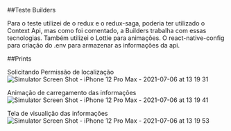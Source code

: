 ##Teste Builders

Para o teste utilizei de o redux e o redux-saga, poderia ter utilizado o Context Api, mas como foi comentado, a Builders trabalha com essas tecnologias.
Também utilizei o Lottie para animações. O react-native-config para criação do .env para armazenar as informações da api.

##Prints

Solicitando Permissão de localização
![Simulator Screen Shot - iPhone 12 Pro Max - 2021-07-06 at 13 19 31](https://user-images.githubusercontent.com/12393428/124635801-3a386a80-de5e-11eb-8ba0-ad920c8a6ddb.png)

Animação de carregamento das informações
![Simulator Screen Shot - iPhone 12 Pro Max - 2021-07-06 at 13 19 41](https://user-images.githubusercontent.com/12393428/124635859-4b817700-de5e-11eb-9400-ef8cd0a6ddd9.png)

Tela de visualição das informações
![Simulator Screen Shot - iPhone 12 Pro Max - 2021-07-06 at 13 19 53](https://user-images.githubusercontent.com/12393428/124636055-7f5c9c80-de5e-11eb-904b-f16eaa69cd2d.png)

